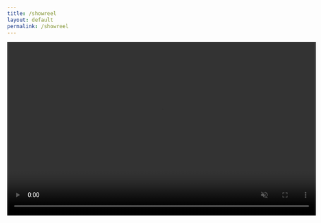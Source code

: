```yaml
---
title: /showreel
layout: default
permalink: /showreel
---
```


 <video width="720" height="405" controls loop="true" muted = "false" autoplay="false" type="video/mp4">>
          <source src="https://github.com/Katalize/nikitakatilisaudio.dev/raw/main/_media/Showreel.mp4">
        </video>